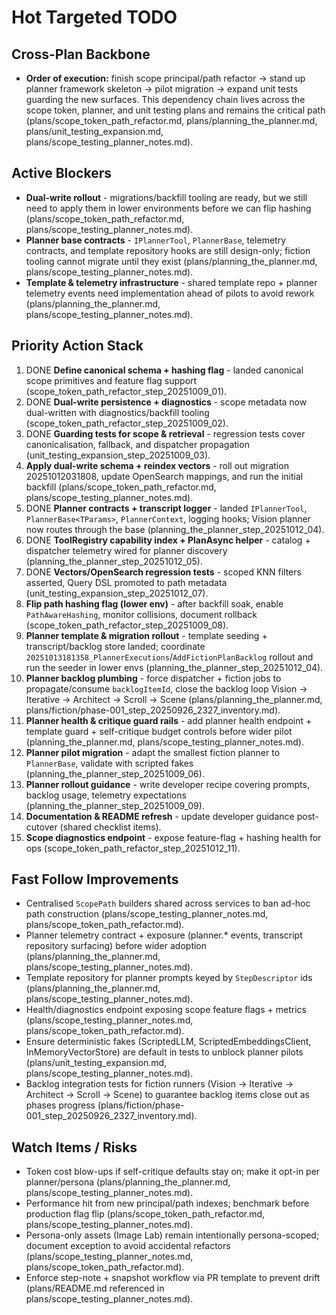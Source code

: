 # Hot Targeted TODO

## Cross-Plan Backbone
- **Order of execution:** finish scope principal/path refactor -> stand up planner framework skeleton -> pilot migration -> expand unit tests guarding the new surfaces. This dependency chain lives across the scope token, planner, and unit testing plans and remains the critical path (plans/scope_token_path_refactor.md, plans/planning_the_planner.md, plans/unit_testing_expansion.md, plans/scope_testing_planner_notes.md).

## Active Blockers
- **Dual-write rollout** - migrations/backfill tooling are ready, but we still need to apply them in lower environments before we can flip hashing (plans/scope_token_path_refactor.md, plans/scope_testing_planner_notes.md).
- **Planner base contracts** - `IPlannerTool`, `PlannerBase`, telemetry contracts, and template repository hooks are still design-only; fiction tooling cannot migrate until they exist (plans/planning_the_planner.md, plans/scope_testing_planner_notes.md).
- **Template & telemetry infrastructure** - shared template repo + planner telemetry events need implementation ahead of pilots to avoid rework (plans/planning_the_planner.md, plans/scope_testing_planner_notes.md).

## Priority Action Stack
1. DONE **Define canonical schema + hashing flag** - landed canonical scope primitives and feature flag support (scope_token_path_refactor_step_20251009_01).
2. DONE **Dual-write persistence + diagnostics** - scope metadata now dual-written with diagnostics/backfill tooling (scope_token_path_refactor_step_20251009_02).
3. DONE **Guarding tests for scope & retrieval** - regression tests cover canonicalisation, fallback, and dispatcher propagation (unit_testing_expansion_step_20251009_03).
4. **Apply dual-write schema + reindex vectors** - roll out migration 20251012031808, update OpenSearch mappings, and run the initial backfill (plans/scope_token_path_refactor.md, plans/scope_testing_planner_notes.md).
5. DONE **Planner contracts + transcript logger** - landed `IPlannerTool`, `PlannerBase<TParams>`, `PlannerContext`, logging hooks; Vision planner now routes through the base (planning_the_planner_step_20251012_04).
6. DONE **ToolRegistry capability index + PlanAsync helper** - catalog + dispatcher telemetry wired for planner discovery (planning_the_planner_step_20251012_05).
7. DONE **Vectors/OpenSearch regression tests** - scoped KNN filters asserted, Query DSL promoted to path metadata (unit_testing_expansion_step_20251012_07).
8. **Flip path hashing flag (lower env)** - after backfill soak, enable `PathAwareHashing`, monitor collisions, document rollback (scope_token_path_refactor_step_20251009_08).
9. **Planner template & migration rollout** - template seeding + transcript/backlog store landed; coordinate `20251013181358_PlannerExecutions`/`AddFictionPlanBacklog` rollout and run the seeder in lower envs (planning_the_planner_step_20251012_04).
10. **Planner backlog plumbing** - force dispatcher + fiction jobs to propagate/consume `backlogItemId`, close the backlog loop Vision → Iterative → Architect → Scroll → Scene (plans/planning_the_planner.md, plans/fiction/phase-001_step_20250926_2327_inventory.md).
11. **Planner health & critique guard rails** - add planner health endpoint + template guard + self-critique budget controls before wider pilot (planning_the_planner.md, plans/scope_testing_planner_notes.md).
12. **Planner pilot migration** - adapt the smallest fiction planner to `PlannerBase`, validate with scripted fakes (planning_the_planner_step_20251009_06).
13. **Planner rollout guidance** - write developer recipe covering prompts, backlog usage, telemetry expectations (planning_the_planner_step_20251009_09).
14. **Documentation & README refresh** - update developer guidance post-cutover (shared checklist items).
15. **Scope diagnostics endpoint** - expose feature-flag + hashing health for ops (scope_token_path_refactor_step_20251012_11).

## Fast Follow Improvements
- Centralised `ScopePath` builders shared across services to ban ad-hoc path construction (plans/scope_testing_planner_notes.md, plans/scope_token_path_refactor.md).
- Planner telemetry contract + exposure (planner.* events, transcript repository surfacing) before wider adoption (plans/planning_the_planner.md, plans/scope_testing_planner_notes.md).
- Template repository for planner prompts keyed by `StepDescriptor` ids (plans/planning_the_planner.md, plans/scope_testing_planner_notes.md).
- Health/diagnostics endpoint exposing scope feature flags + metrics (plans/scope_testing_planner_notes.md, plans/scope_token_path_refactor.md).
- Ensure deterministic fakes (ScriptedLLM, ScriptedEmbeddingsClient, InMemoryVectorStore) are default in tests to unblock planner pilots (plans/unit_testing_expansion.md, plans/scope_testing_planner_notes.md).
- Backlog integration tests for fiction runners (Vision → Iterative → Architect → Scroll → Scene) to guarantee backlog items close out as phases progress (plans/fiction/phase-001_step_20250926_2327_inventory.md).

## Watch Items / Risks
- Token cost blow-ups if self-critique defaults stay on; make it opt-in per planner/persona (plans/planning_the_planner.md, plans/scope_testing_planner_notes.md).
- Performance hit from new principal/path indexes; benchmark before production flag flip (plans/scope_token_path_refactor.md, plans/scope_testing_planner_notes.md).
- Persona-only assets (Image Lab) remain intentionally persona-scoped; document exception to avoid accidental refactors (plans/scope_testing_planner_notes.md, plans/scope_token_path_refactor.md).
- Enforce step-note + snapshot workflow via PR template to prevent drift (plans/README.md referenced in plans/scope_testing_planner_notes.md).
